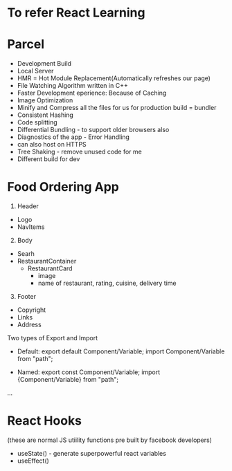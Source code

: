 # To refer React Learning 

# Parcel
- Development Build
- Local Server
- HMR = Hot Module Replacement(Automatically refreshes our page)
- File Watching Algorithm written in C++
- Faster Development eperience: Because of Caching 
- Image Optimization
- Minify and Compress all the files for us for production build = bundler
- Consistent Hashing
- Code splitting
- Differential Bundling - to support older browsers also
- Diagnostics of the app - Error Handling
- can also host on HTTPS
- Tree Shaking - remove unused code for me
- Different build for dev

# Food Ordering App

1. Header
 - Logo
 - NavItems
2. Body
 - Searh
 - RestaurantContainer
   - RestaurantCard
      - image
      - name of restaurant, rating, cuisine, delivery time
3. Footer
 - Copyright
 - Links
 - Address


Two types of Export and Import
- Default: export default Component/Variable;
import Component/Variable from "path";

- Named: export const Component/Variable;
import {Component/Variable} from "path";


...
# React Hooks
 (these are normal JS utiility functions pre built by facebook developers)
 - useState() - generate superpowerful react variables
 - useEffect()

